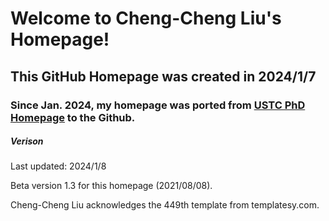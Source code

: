 # Welcome to Cheng-Cheng Liu's Homepage!

## This GitHub Homepage was created in 2024/1/7

### Since Jan. 2024, my homepage was ported from [USTC PhD Homepage](http://home.ustc.edu.cn/~lcc666/) to the Github.


##### Verison

Last updated: 2024/1/8 
              
Beta version 1.3 for this homepage (2021/08/08).

Cheng-Cheng Liu acknowledges the 449th template from templatesy.com.

